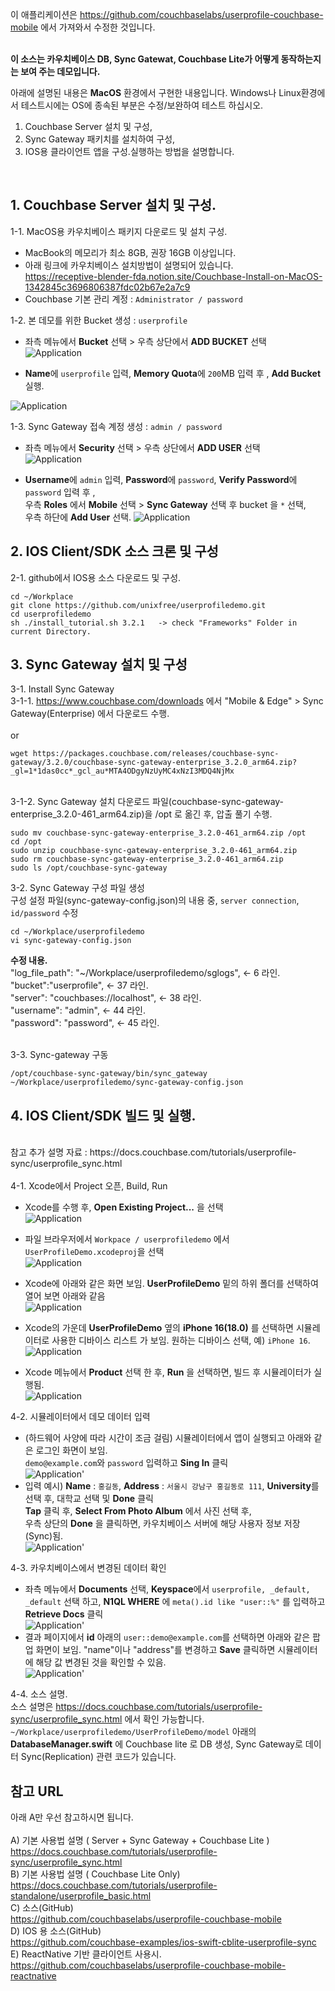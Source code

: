 
이 애플리케이션은 https://github.com/couchbaselabs/userprofile-couchbase-mobile 에서 가져와서 수정한 것입니다. <br>

<br>**이 소스는 카우치베이스 DB, Sync Gatewat, Couchbase Lite가 어떻게 동작하는지는 보여 주는 데모입니다.** <br>

아래에 설명된 내용은 **MacOS** 환경에서 구현한 내용입니다. Windows나 Linux환경에서 테스트시에는 OS에 종속된 부분은 수정/보완하여 테스트 하십시오. <br>
1) Couchbase Server 설치 및 구성, <br>
2) Sync Gateway 패키치를 설치하여 구성, <br>
3) IOS용 클라이언트 앱을 구성.실행하는 방법을 설명합니다. <br>
<br>

## 1. Couchbase Server 설치 및 구성.<br>
1-1. MacOS용 카우치베이스 패키지 다운로드 및 설치 구성. <br>
- MacBook의 메모리가 최소 8GB, 권장 16GB 이상입니다. <br>
- 아래 링크에 카우치베이스 설치방법이 설명되어 있습니다. <br>
   https://receptive-blender-fda.notion.site/Couchbase-Install-on-MacOS-1342845c3696806387fdc02b67e2a7c9 <br>
- Couchbase 기본 관리 계정 : `Administrator / password`  <br>

1-2. 본 데모를 위한 Bucket 생성 : `userprofile` <br>
- 좌측 메뉴에서 **Bucket** 선택 > 우측 상단에서 **ADD BUCKET** 선택 <br>
![Application](image/AddBucket1.png)

- **Name**에 `userprofile` 입력, **Memory Quota**에 `200`MB 입력 후 , **Add Bucket** 실행.<br>

![Application](image/AddBucket2.png) 

1-3. Sync Gateway 접속 계정 생성 : `admin / password`  <br>
- 좌측 메뉴에서 **Security** 선택 > 우측 상단에서 **ADD USER** 선택 <br>
![Application](image/AddUser1.png)

- **Username**에 `admin` 입력, **Password**에 `password`, **Verify Password**에 `password` 입력 후 ,<br>
  우측 **Roles** 에서 **Mobile** 선택 > **Sync Gateway** 선택 후 bucket 을 `*` 선택, <br>
  우측 하단에 **Add User** 선택.
![Application](image/AddUser2.png)

## 2. IOS Client/SDK 소스 크론 및 구성 <br>
2-1. github에서 IOS용 소스 다운로드 및 구성.

```
cd ~/Workplace
git clone https://github.com/unixfree/userprofiledemo.git
cd userprofiledemo
sh ./install_tutorial.sh 3.2.1   -> check "Frameworks" Folder in current Directory.
```

## 3. Sync Gateway 설치 및 구성 <br>
3-1. Install Sync Gateway<br>
3-1-1. https://www.couchbase.com/downloads 에서 "Mobile & Edge" > Sync Gateway(Enterprise) 에서 다운로드 수행. <br>
<br>
or<br>
```
wget https://packages.couchbase.com/releases/couchbase-sync-gateway/3.2.0/couchbase-sync-gateway-enterprise_3.2.0_arm64.zip?_gl=1*1das0cc*_gcl_au*MTA4ODgyNzUyMC4xNzI3MDQ4NjMx
```
<br>
3-1-2. Sync Gateway 설치 
다운로드 파일(couchbase-sync-gateway-enterprise_3.2.0-461_arm64.zip)을 /opt 로 옮긴 후, 압출 풀기 수행. <br>

```
sudo mv couchbase-sync-gateway-enterprise_3.2.0-461_arm64.zip /opt
cd /opt
sudo unzip couchbase-sync-gateway-enterprise_3.2.0-461_arm64.zip
sudo rm couchbase-sync-gateway-enterprise_3.2.0-461_arm64.zip
sudo ls /opt/couchbase-sync-gateway 
```

3-2. Sync Gateway 구성 파일 생성 <br>
구성 설정 파일(sync-gateway-config.json)의 내용 중, `server connection`, `id/password` 수정  <br>

```
cd ~/Workplace/userprofiledemo
vi sync-gateway-config.json
```
**수정 내용.** <br>
"log_file_path": "~/Workplace/userprofiledemo/sglogs",   <- 6 라인. <br>
      "bucket":"userprofile",               <- 37 라인. <br>
      "server": "couchbases://localhost",    <- 38 라인. <br>
      "username": "admin",                  <- 44 라인. <br>
      "password": "password",               <- 45 라인. <br>
 
<br>
3-3. Sync-gateway 구동  <br>

```
/opt/couchbase-sync-gateway/bin/sync_gateway ~/Workplace/userprofiledemo/sync-gateway-config.json
```

## 4. IOS Client/SDK 빌드 및 실행. <br>
<br>
참고 추가 설명 자료 : https://docs.couchbase.com/tutorials/userprofile-sync/userprofile_sync.html <br>
<br>
4-1. Xcode에서 Project 오픈, Build, Run <br>

- Xcode를 수행 후, **Open Existing Project...** 을 선택 <br>
![Application](image/xcode1.png)

- 파일 브라우저에서 `Workpace / userprofiledemo` 에서 `UserProfileDemo.xcodeproj`을 선택 <br>
![Application](image/xcode2.png)

- Xcode에 아래와 같은 화면 보임. **UserProfileDemo** 밑의 하위 폴더를 선택하여 열어 보면 아래와 같음 <br>
![Application](image/xcode3.png)

- Xcode의 가운데 **UserProfileDemo** 옆의  **iPhone 16(18.0)** 를 선택하면 시뮬레이터로 사용한 디바이스 리스트 가 보임. 원하는 디바이스 선택, 예) `iPhone 16`. <br>
![Application](image/xcode4.png)

- Xcode 메뉴에서 **Product** 선택 한 후, **Run** 을 선택하면, 빌드 후 시뮬레이터가 실행됨. <br>
![Application](image/xcode5.png)

4-2. 시뮬레이터에서 데모 데이터 입력 <br>
- (하드웨어 사양에 따라 시간이 조금 걸림) 시뮬레이터에서 앱이 실행되고 아래와 같은 로그인 화면이 보임.  <br>
  `demo@example.com`와 `password` 입력하고 **Sing In** 클릭 <br>
![Application](image/simulator1.png)'
- 입력 예시) **Name** : `홍길동`, **Address** : `서울시 강남구 홍길동로 111`, **University**를 선택 후, 대학교 선택 및 **Done** 클릭 <br>
  **Tap** 클릭 후, **Select From Photo Album** 에서 사진 선택 후, <br>
  우측 상단의 **Done** 을 클릭하면, 카우치베이스 서버에 해당 사용자 정보 저장(Sync)됨. <br>
![Application](image/simulator2.png)'

4-3. 카우치베이스에서 변경된 데이터 확인 <br>
- 좌측 메뉴에서 **Documents** 선택, **Keyspace**에서 `userprofile, _default, _default` 선택 하고, **N1QL WHERE** 에 `meta().id like "user::%"` 를 입력하고 **Retrieve Docs** 클릭 <br>
![Application](image/userprofile2.png)'
- 결과 페이지에서 **id** 아래의 `user::demo@example.com`를 선택하면 아래와 같은 팝업 화면이 보임. "name"이나 "address"를 변경하고 **Save** 클릭하면 시뮬레이터에 해당 값 변경된 것을 확인할 수 있음. <br>
![Application](image/userprofile3.png)'

4-4. 소스 설명. <br>
소스 설명은 https://docs.couchbase.com/tutorials/userprofile-sync/userprofile_sync.html 에서 확인 가능합니다. <br>
`~/Workplace/userprofiledemo/UserProfileDemo/model` 아래의 **DatabaseManager.swift** 에 Couchbase lite 로 DB 생성, Sync Gateway로 데이터 Sync(Replication) 관련 코드가 있습니다. <br>

## 참고 URL <br>
 아래 A만 우선 참고하시면 됩니다. <br>
<br>
A) 기본 사용법 설명 ( Server + Sync Gateway + Couchbase Lite ) <br>
https://docs.couchbase.com/tutorials/userprofile-sync/userprofile_sync.html <br>
B) 기본 사용법 설명 ( Couchbase Lite Only) <br>
https://docs.couchbase.com/tutorials/userprofile-standalone/userprofile_basic.html <br>
C) 소스(GitHub) <br>
https://github.com/couchbaselabs/userprofile-couchbase-mobile <br>
D) IOS 용 소스(GitHub) <br>
https://github.com/couchbase-examples/ios-swift-cblite-userprofile-sync <br>
E) ReactNative 기반 클라이언트 사용시. <br>
https://github.com/couchbaselabs/userprofile-couchbase-mobile-reactnative <br>
<br>

